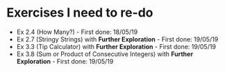 # Exercises I need to re-do

* Ex 2.4 (How Many?) - First done: 18/05/19
* Ex 2.7 (Stringy Strings) with **Further Exploration** - First done: 19/05/19
* Ex 3.3 (Tip Calculator) with **Further Exploration** - First done: 19/05/19
* Ex 3.8 (Sum or Product of Consecutive Integers) with **Further Exploration** - First done: 19/05/19